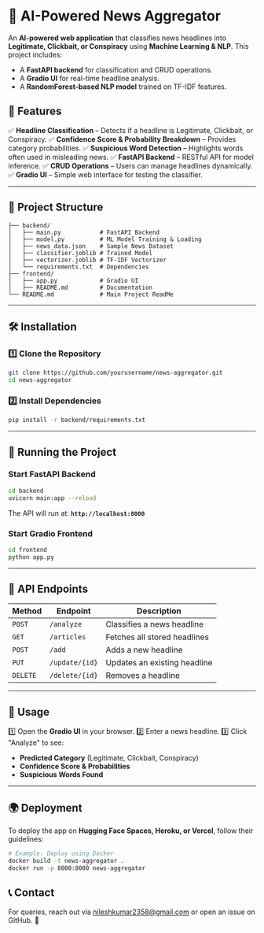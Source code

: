 # 📰 AI-Powered News Aggregator

An **AI-powered web application** that classifies news headlines into **Legitimate, Clickbait, or Conspiracy** using **Machine Learning & NLP**. This project includes:
- A **FastAPI backend** for classification and CRUD operations.
- A **Gradio UI** for real-time headline analysis.
- A **RandomForest-based NLP model** trained on TF-IDF features.

## 📌 Features
✅ **Headline Classification** – Detects if a headline is Legitimate, Clickbait, or Conspiracy.
✅ **Confidence Score & Probability Breakdown** – Provides category probabilities.
✅ **Suspicious Word Detection** – Highlights words often used in misleading news.
✅ **FastAPI Backend** – RESTful API for model inference.
✅ **CRUD Operations** – Users can manage headlines dynamically.
✅ **Gradio UI** – Simple web interface for testing the classifier.

---

## 📂 Project Structure
```
├── backend/
│   ├── main.py           # FastAPI Backend
│   ├── model.py          # ML Model Training & Loading
│   ├── news_data.json    # Sample News Dataset
│   ├── classifier.joblib # Trained Model
│   ├── vectorizer.joblib # TF-IDF Vectorizer
│   └── requirements.txt  # Dependencies
├── frontend/
│   ├── app.py            # Gradio UI
│   ├── README.md         # Documentation
└── README.md             # Main Project ReadMe
```

---

## 🛠️ Installation
### 1️⃣ Clone the Repository
```bash
git clone https://github.com/yourusername/news-aggregator.git
cd news-aggregator
```
### 2️⃣ Install Dependencies
```bash
pip install -r backend/requirements.txt
```

---

## 🚀 Running the Project
### Start FastAPI Backend
```bash
cd backend
uvicorn main:app --reload
```
The API will run at: **`http://localhost:8000`**

### Start Gradio Frontend
```bash
cd frontend
python app.py
```

---

## 🔬 API Endpoints
| Method | Endpoint         | Description |
|--------|----------------|-------------|
| `POST` | `/analyze`      | Classifies a news headline |
| `GET`  | `/articles`     | Fetches all stored headlines |
| `POST` | `/add`          | Adds a new headline |
| `PUT`  | `/update/{id}`  | Updates an existing headline |
| `DELETE` | `/delete/{id}` | Removes a headline |

---

## 🎯 Usage
1️⃣ Open the **Gradio UI** in your browser.
2️⃣ Enter a news headline.
3️⃣ Click "Analyze" to see:
   - **Predicted Category** (Legitimate, Clickbait, Conspiracy)
   - **Confidence Score & Probabilities**
   - **Suspicious Words Found**

---

## 🌍 Deployment
To deploy the app on **Hugging Face Spaces, Heroku, or Vercel**, follow their guidelines:
```bash
# Example: Deploy using Docker
docker build -t news-aggregator .
docker run -p 8000:8000 news-aggregator
```


## 📞 Contact
For queries, reach out via nileshkumar2358@gmail.com or open an issue on GitHub. 🚀


